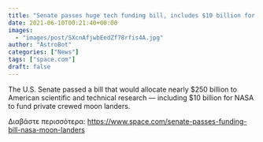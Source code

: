 ```yaml
---
title: "Senate passes huge tech funding bill, includes $10 billion for NASA moon landers"
date: 2021-06-10T00:21:40+00:00
images:
  - "images/post/SXcnAfjwbEedZf78rfis4A.jpg"
author: "AstroBot"
categories: ["News"]
tags: ["space.com"]
draft: false
---
```


The U.S. Senate passed a bill that would allocate nearly $250 billion to American scientific and technical research — including $10 billion for NASA to fund private crewed moon landers. 

Διαβάστε περισσότερα: https://www.space.com/senate-passes-funding-bill-nasa-moon-landers
